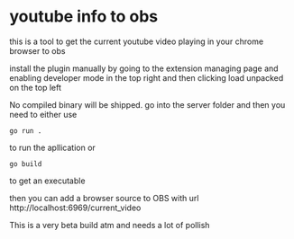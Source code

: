 # youtube info to obs

this is a tool to get the current youtube video playing in your chrome browser to obs

install the plugin manually by going to the extension managing page and enabling developer mode in the top right and then
clicking load unpacked on the top left

No compiled binary will be shipped.
go into the server folder and then
you need to either use

```
go run .
```

to run the apllication or

```
go build
```

to get an executable

then you can add a browser source to OBS with url http://localhost:6969/current_video

This is a very beta build atm and needs a lot of pollish
